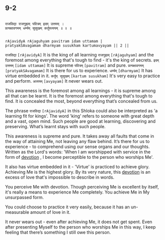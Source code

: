 ## 9-2


```shloka-sa

राजविद्या राजगुह्यम् पवित्रम् इदम् उत्तमम् ।
प्रत्यक्षावगमम् धर्म्यम् सुसुखम् कर्तुमव्ययम् ॥ २ ॥

```
```shloka-sa-hk

rAjavidyA rAjaguhyam pavitram idam uttamam |
pratyakSAvagamam dharmyam susukham kartumavyayam || 2 ||

```
`राजविद्या` `[rAjavidyA]` It is the king of all learning `राजगुह्यम्` `[rAjaguhyam]` and the foremost among everything that's tough to find - it's the king of secrets. `इदम् उत्तमम्` `[idam uttamam]` It is supreme `पवित्रम्` `[pavitram]` and pure. `प्रत्यक्षावगमम्` `[pratyakSAvagamam]` It is there for us to experience. `धर्म्यम्` `[dharmyam]` It has virtue embedded in it. `कर्तुम् सुसुखम्` `[kartum susukham]` It's very easy to practice and perform. `अव्ययम्` `[avyayam]` It never wears out.

This awareness is the foremost among all learnings - it is supreme among all that can be learnt. It is the foremost among everything that's tough to find. It is concealed the most, beyond everything that’s concealed from us. 

The phrase 
`राजविद्या` `[rAjavidyA]`
 in this Shloka could also be interpreted as 'a learning fit for kings'. The word 'king' refers to someone with great depth and a vast, open mind. Such people are good at learning, discovering and preserving. What’s learnt stays with such people.

This awareness is supreme and pure. It takes away all faults that come in the way of attaining Me, not leaving any flaw behind. It’s there for us to experience - to comprehend using our sense organs and our thoughts. Written as the Lord's words: 'When I am worshipped with service in the form of 
[devotion](Chapter_7.md#bhakti_a_defn)
, I become perceptible to the person who worships Me'.

It also has virtue embedded in it - 'Virtue' is practiced to achieve glory. Achieving Me is the highest glory. By its very nature, this 
[devotion](Chapter_7.md#bhakti_a_defn)
 is an excess of love that's impossible to describe in words.

You perceive Me with devotion. Though perceiving Me is excellent by itself, it's really a means to experience Me completely. You achieve Me in My unsurpassed form.

You could choose to practice it very easily, because it has an un-measurable amount of love in it. 

It never wears out - even after achieving Me, it does not get spent. Even after presenting Myself to the person who worships Me in this way, I keep feeling that there’s something I still owe this person.


